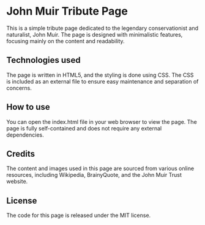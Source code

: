 
# John Muir Tribute Page

This is a simple tribute page dedicated to the legendary conservationist and naturalist, John Muir. The page is designed with minimalistic features, focusing mainly on the content and readability. 

## Technologies used

The page is written in HTML5, and the styling is done using CSS. The CSS is included as an external file to ensure easy maintenance and separation of concerns. 

## How to use

You can open the index.html file in your web browser to view the page. The page is fully self-contained and does not require any external dependencies. 

## Credits

The content and images used in this page are sourced from various online resources, including Wikipedia, BrainyQuote, and the John Muir Trust website. 

## License

The code for this page is released under the MIT license. 
